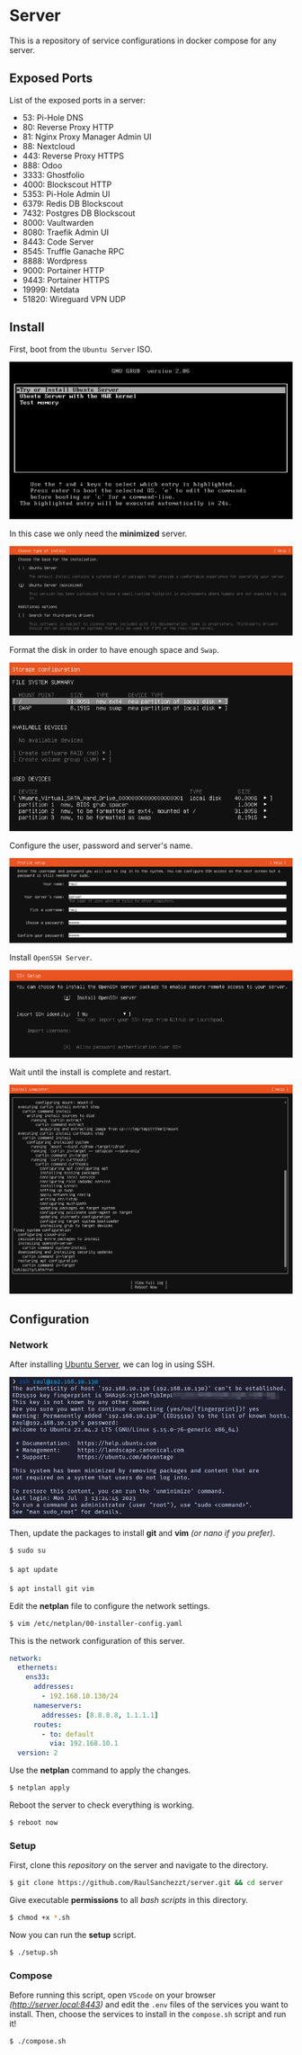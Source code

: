 # Server

This is a repository of service configurations in docker compose for any server.

## Exposed Ports

List of the exposed ports in a server:

- 53: Pi-Hole DNS
- 80: Reverse Proxy HTTP
- 81: Nginx Proxy Manager Admin UI
- 88: Nextcloud
- 443: Reverse Proxy HTTPS
- 888: Odoo
- 3333: Ghostfolio
- 4000: Blockscout HTTP
- 5353: Pi-Hole Admin UI
- 6379: Redis DB Blockscout
- 7432: Postgres DB Blockscout
- 8000: Vaultwarden
- 8080: Traefik Admin UI
- 8443: Code Server
- 8545: Truffle Ganache RPC
- 8888: Wordpress
- 9000: Portainer HTTP
- 9443: Portainer HTTPS
- 19999: Netdata
- 51820: Wireguard VPN UDP

## Install

First, boot from the `Ubuntu Server` ISO.

![GRUB](img/1.png)

In this case we only need the **minimized** server.

![Select Minimized version](img/2.png)

Format the disk in order to have enough space and `Swap`.

![File System Summary](img/3.png)

Configure the user, password and server's name.

![Profile Setup](img/4.png)

Install `OpenSSH Server`.

![SSH Setup](img/5.png)

Wait until the install is complete and restart.

![Install complete](img/6.png)

## Configuration

### Network

After installing [Ubuntu Server](https://ubuntu.com/download/server), we can log in using SSH.

![Windows Terminal](img/7.png)

Then, update the packages to install **git** and **vim** *(or nano if you prefer)*.

```bash
$ sudo su

$ apt update

$ apt install git vim
```

Edit the **netplan** file to configure the network settings.

```bash
$ vim /etc/netplan/00-installer-config.yaml
```

This is the network configuration of this server.

```yaml
network:
  ethernets:
    ens33:
      addresses:
        - 192.168.10.130/24
      nameservers:
        addresses: [8.8.8.8, 1.1.1.1]
      routes:
        - to: default
          via: 192.168.10.1
  version: 2
```

Use the **netplan** command to apply the changes.

```bash
$ netplan apply
```

Reboot the server to check everything is working.

```bash
$ reboot now
```

### Setup

First, clone this *repository* on the server and navigate to the directory.

```bash
$ git clone https://github.com/RaulSanchezzt/server.git && cd server
```

Give executable **permissions** to all *bash scripts* in this directory.

```bash
$ chmod +x *.sh
```

Now you can run the **setup** script.

```bash
$ ./setup.sh
```

### Compose

Before running this script, open `VScode` on your browser *(http://server.local:8443)* and edit the `.env` files of the services you want to install. Then, choose the services to install in the `compose.sh` script and run it!

```bash
$ ./compose.sh
```